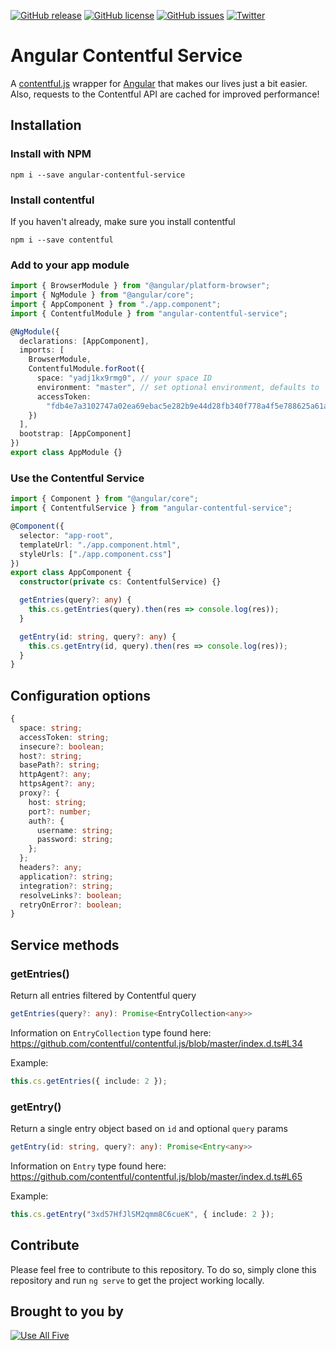 [![GitHub release](https://img.shields.io/github/release/UseAllFive/angular-contentful-service.svg)]() [![GitHub license](https://img.shields.io/github/license/UseAllFive/angular-contentful-service.svg)](https://github.com/UseAllFive/angular-contentful-service) [![GitHub issues](https://img.shields.io/github/issues/UseAllFive/angular-contentful-service.svg)](https://github.com/UseAllFive/angular-contentful-service/issues) [![Twitter](https://img.shields.io/twitter/url/https/github.com/UseAllFive/angular-contentful-service.svg?style=social)](https://twitter.com/intent/tweet?text=Wow:&url=https%3A%2F%2Fgithub.com%2FUseAllFive%2Fangular-contentful-service)

# Angular Contentful Service

A [contentful.js](https://github.com/contentful/contentful.js/) wrapper for [Angular](http://angular.io) that makes our lives just a bit easier. Also, requests to the Contentful API are cached for improved performance!

## Installation

### Install with NPM

```
npm i --save angular-contentful-service
```

### Install contentful

If you haven't already, make sure you install contentful

```
npm i --save contentful
```

### Add to your app module

```typescript
import { BrowserModule } from "@angular/platform-browser";
import { NgModule } from "@angular/core";
import { AppComponent } from "./app.component";
import { ContentfulModule } from "angular-contentful-service";

@NgModule({
  declarations: [AppComponent],
  imports: [
    BrowserModule,
    ContentfulModule.forRoot({
      space: "yadj1kx9rmg0", // your space ID
      environment: "master", // set optional environment, defaults to 'master'
      accessToken:
        "fdb4e7a3102747a02ea69ebac5e282b9e44d28fb340f778a4f5e788625a61abe" // your access token
    })
  ],
  bootstrap: [AppComponent]
})
export class AppModule {}
```

### Use the Contentful Service

```typescript
import { Component } from "@angular/core";
import { ContentfulService } from "angular-contentful-service";

@Component({
  selector: "app-root",
  templateUrl: "./app.component.html",
  styleUrls: ["./app.component.css"]
})
export class AppComponent {
  constructor(private cs: ContentfulService) {}

  getEntries(query?: any) {
    this.cs.getEntries(query).then(res => console.log(res));
  }

  getEntry(id: string, query?: any) {
    this.cs.getEntry(id, query).then(res => console.log(res));
  }
}
```

## Configuration options

```typescript
{
  space: string;
  accessToken: string;
  insecure?: boolean;
  host?: string;
  basePath?: string;
  httpAgent?: any;
  httpsAgent?: any;
  proxy?: {
    host: string;
    port?: number;
    auth?: {
      username: string;
      password: string;
    };
  };
  headers?: any;
  application?: string;
  integration?: string;
  resolveLinks?: boolean;
  retryOnError?: boolean;
}
```

## Service methods

### getEntries()

Return all entries filtered by Contentful query

```typescript
getEntries(query?: any): Promise<EntryCollection<any>>
```

Information on `EntryCollection` type found here: https://github.com/contentful/contentful.js/blob/master/index.d.ts#L34

Example:

```typescript
this.cs.getEntries({ include: 2 });
```

### getEntry()

Return a single entry object based on `id` and optional `query` params

```typescript
getEntry(id: string, query?: any): Promise<Entry<any>>
```

Information on `Entry` type found here: https://github.com/contentful/contentful.js/blob/master/index.d.ts#L65

Example:

```typescript
this.cs.getEntry("3xd57HfJlSM2qmm8C6cueK", { include: 2 });
```

## Contribute

Please feel free to contribute to this repository. To do so, simply clone this repository and run `ng serve` to get the project working locally.

## Brought to you by

[![Use All Five](https://avatars0.githubusercontent.com/u/1775836?s=75&v=4)](http://useallfive.com)

